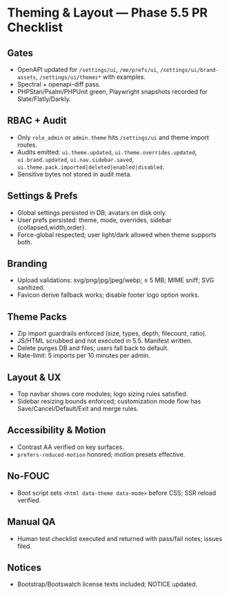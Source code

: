 # Theming & Layout — Phase 5.5 PR Checklist

## Gates
- OpenAPI updated for `/settings/ui`, `/me/prefs/ui`, `/settings/ui/brand-assets`, `/settings/ui/themes*` with examples.
- Spectral + openapi-diff pass.
- PHPStan/Psalm/PHPUnit green, Playwright snapshots recorded for Slate/Flatly/Darkly.

## RBAC + Audit
- Only `role_admin` or `admin.theme` hits `/settings/ui` and theme import routes.
- Audits emitted: `ui.theme.updated`, `ui.theme.overrides.updated`, `ui.brand.updated`, `ui.nav.sidebar.saved`, `ui.theme.pack.imported|deleted|enabled|disabled`.
- Sensitive bytes not stored in audit meta.

## Settings & Prefs
- Global settings persisted in DB; avatars on disk only.
- User prefs persisted: theme, mode, overrides, sidebar {collapsed,width,order}.
- Force-global respected; user light/dark allowed when theme supports both.

## Branding
- Upload validations: svg/png/jpg/jpeg/webp; ≤ 5 MB; MIME sniff; SVG sanitized.
- Favicon derive fallback works; disable footer logo option works.

## Theme Packs
- Zip import guardrails enforced (size, types, depth, filecount, ratio).
- JS/HTML scrubbed and not executed in 5.5. Manifest written.
- Delete purges DB and files; users fall back to default.
- Rate-limit: 5 imports per 10 minutes per admin.

## Layout & UX
- Top navbar shows core modules; logo sizing rules satisfied.
- Sidebar resizing bounds enforced; customization mode flow has Save/Cancel/Default/Exit and merge rules.

## Accessibility & Motion
- Contrast AA verified on key surfaces.
- `prefers-reduced-motion` honored; motion presets effective.

## No-FOUC
- Boot script sets `<html data-theme data-mode>` before CSS; SSR reload verified.

## Manual QA
- Human test checklist executed and returned with pass/fail notes; issues filed.

## Notices
- Bootstrap/Bootswatch license texts included; NOTICE updated.
